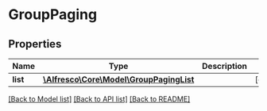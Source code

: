 # GroupPaging

## Properties
Name | Type | Description | Notes
------------ | ------------- | ------------- | -------------
**list** | [**\Alfresco\Core\Model\GroupPagingList**](GroupPagingList.md) |  | [optional] 

[[Back to Model list]](../README.md#documentation-for-models) [[Back to API list]](../README.md#documentation-for-api-endpoints) [[Back to README]](../README.md)


